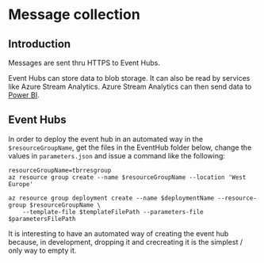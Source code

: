 # Message collection

## Introduction

Messages are sent thru HTTPS to Event Hubs. 

Event Hubs can store data to blob storage. It can also be read by services like Azure Stream Analytics.
Azure Stream Analytics can then send data to [Power BI](http://powerbi.com).

## Event Hubs

In order to deploy the event hub in an automated way in the `$resourceGroupName`, get the files in the EventHub folder below, 
change the values in `parameters.json` and issue a command like the following: 

```
resourceGroupName=tbrresgroup
az resource group create --name $resourceGroupName --location 'West Europe'

az resource group deployment create --name $deploymentName --resource-group $resourceGroupName \
    --template-file $templateFilePath --parameters-file $parametersFilePath
```

It is interesting to have an automated way of creating the event hub because, in development, dropping it and crecreating it is the simplest / only way to empty it.

